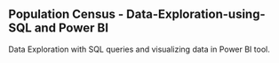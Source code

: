 ##  Population Census - Data-Exploration-using-SQL and Power BI
Data Exploration with SQL queries and visualizing data in Power BI tool.
